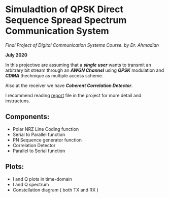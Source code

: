 # Simuladtion of QPSK Direct Sequence Spread Spectrum Communication System
*Final Project of Digital Communication Systems Course. by Dr. Ahmadian*

**July 2020**

In this projectwe are assuming that a ***single user*** wants to transmit an arbitrary bit stream through an ***AWGN Channel*** using ***QPSK*** modulation and ***CDMA*** thechnique as multiple access scheme.

Also at the receiver we have ***Coherent Correlation Detector***.

I recommend reading [report](/Report.pdf) file in the project for more detail and instructuns.

## Components:
- Polar NRZ Line Coding function
- Serial to Parallel function
- PN Sequence generator function
- Correlation Detector
- Parallel to Serial function

## Plots:
- I and Q plots in time-domain
- I and Q spectrum
- Constellation diagram ( both TX and RX )
